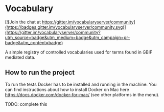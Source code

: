# Vocabulary

[![Join the chat at https://gitter.im/vocabularyserver/community](https://badges.gitter.im/vocabularyserver/community.svg)](https://gitter.im/vocabularyserver/community?utm_source=badge&utm_medium=badge&utm_campaign=pr-badge&utm_content=badge)

A simple registry of controlled vocabularies used for terms found in GBIF mediated data.


## How to run the project

To run the tests Docker has to be installed and running in the machine. You can find instructions about how to install 
Docker on Mac here https://docs.docker.com/docker-for-mac/ (see other platforms in the menu).

TODO: complete this


